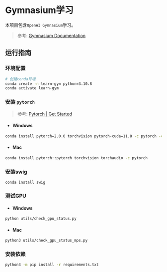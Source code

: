 # Gymnasium学习

本项目包含`OpenAI Gymnasium`学习。

> 参考: [Gymnasium Documentation](https://gymnasium.farama.org/index.html)

## 运行指南

### 环境配置

```bash
# 创建conda环境
conda create -n learn-gym python=3.10.8
conda activate learn-gym
```

### 安装 `pytorch`

> 参考: [Pytorch | Get Started](https://pytorch.org/get-started/locally/)

- #### Windows

```bash
conda install pytorch=2.0.0 torchvision pytorch-cuda=11.8 -c pytorch -c nvidia
```

- #### Mac

```bash
conda install pytorch::pytorch torchvision torchaudio -c pytorch
```

### 安装swig

```
conda install swig
```

### 测试GPU

- #### Windows

```bash
python utils/check_gpu_status.py
```

- #### Mac

```bash
python3 utils/check_gpu_status_mps.py
```

### 安装依赖

```bash
python3 -m pip install -r requirements.txt
```